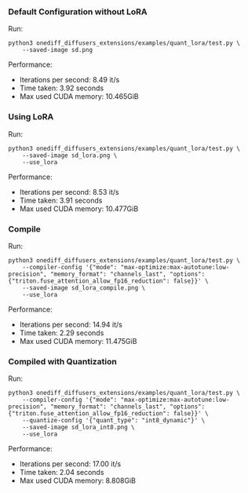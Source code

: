 ### Default Configuration without LoRA

Run:
```
python3 onediff_diffusers_extensions/examples/quant_lora/test.py \
    --saved-image sd.png
```

Performance:
- Iterations per second: 8.49 it/s
- Time taken: 3.92 seconds
- Max used CUDA memory: 10.465GiB



### Using LoRA

Run:
```
python3 onediff_diffusers_extensions/examples/quant_lora/test.py \
    --saved-image sd_lora.png \
    --use_lora
```

Performance:
- Iterations per second: 8.53 it/s
- Time taken: 3.91 seconds
- Max used CUDA memory: 10.477GiB



### Compile

Run:
```
python3 onediff_diffusers_extensions/examples/quant_lora/test.py \
    --compiler-config '{"mode": "max-optimize:max-autotune:low-precision", "memory_format": "channels_last", "options": {"triton.fuse_attention_allow_fp16_reduction": false}}' \
    --saved-image sd_lora_compile.png \
    --use_lora
```

Performance:
- Iterations per second: 14.94 it/s
- Time taken: 2.29 seconds
- Max used CUDA memory: 11.475GiB



### Compiled with Quantization

Run:
```
python3 onediff_diffusers_extensions/examples/quant_lora/test.py \
    --compiler-config '{"mode": "max-optimize:max-autotune:low-precision", "memory_format": "channels_last", "options": {"triton.fuse_attention_allow_fp16_reduction": false}}' \
    --quantize-config '{"quant_type": "int8_dynamic"}' \
    --saved-image sd_lora_int8.png \
    --use_lora
```

Performance:
- Iterations per second: 17.00 it/s
- Time taken: 2.04 seconds
- Max used CUDA memory: 8.808GiB
